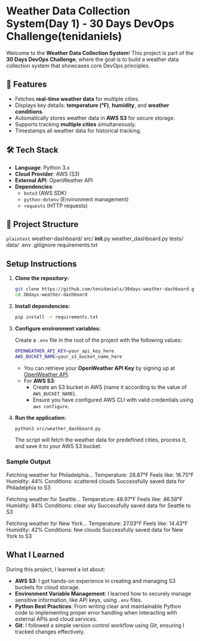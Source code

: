 # Weather Data Collection System(Day 1) - 30 Days DevOps Challenge(tenidaniels)

Welcome to the **Weather Data Collection System**! This project is part of the **30 Days DevOps Challenge**, where the goal is to build a weather data collection system that showcases core DevOps principles.  

## 🚀 Features  

- Fetches **real-time weather data** for multiple cities.  
- Displays key details: **temperature (°F)**, **humidity**, and **weather conditions**.  
- Automatically stores weather data in **AWS S3** for secure storage.  
- Supports tracking **multiple cities** simultaneously.  
- Timestamps all weather data for historical tracking.  

## 🛠️ Tech Stack  

- **Language**: Python 3.x  
- **Cloud Provider**: AWS (S3)  
- **External API**: OpenWeather API  
- **Dependencies**:  
  - `boto3` (AWS SDK)  
  - `python-dotenv` (Environment management)  
  - `requests` (HTTP requests)  

## 📂 Project Structure  

```plaintext```
weather-dashboard/
    src/
        __init__.py
        weather_dashboard.py
    tests/
    data/
    .env
    .gitignore
    requirements.txt

## Setup Instructions

1. **Clone the repository:**
    ```bash
    git clone https://github.com/tenidaniels/30days-weather-dashboard.git
    cd 30days-weather-dashboard
    ```

2. **Install dependencies:**
    ```bash
    pip install -r requirements.txt
    ```

3. **Configure environment variables:**

    Create a `.env` file in the root of the project with the following values:

    ```bash
    OPENWEATHER_API_KEY=your_api_key_here
    AWS_BUCKET_NAME=your_s3_bucket_name_here
    ```

    - You can retrieve your **OpenWeather API Key** by signing up at [OpenWeather API](https://openweathermap.org/api).
    - For **AWS S3**:
      - Create an S3 bucket in AWS (name it according to the value of `AWS_BUCKET_NAME`).
      - Ensure you have configured AWS CLI with valid credentials using `aws configure`.

4. **Run the application:**
    ```bash
    python3 src/weather_dashboard.py
    ```

    The script will fetch the weather data for predefined cities, process it, and save it to your AWS S3 bucket.

### Sample Output

Fetching weather for Philadelphia... Temperature: 28.87°F Feels like: 16.75°F Humidity: 44% Conditions: scattered clouds Successfully saved data for Philadelphia to S3

Fetching weather for Seattle... Temperature: 48.97°F Feels like: 46.58°F Humidity: 84% Conditions: clear sky Successfully saved data for Seattle to S3

Fetching weather for New York... Temperature: 27.03°F Feels like: 14.43°F Humidity: 42% Conditions: few clouds Successfully saved data for New York to S3


## What I Learned

During this project, I learned a lot about:

- **AWS S3**: I got hands-on experience in creating and managing S3 buckets for cloud storage.
- **Environment Variable Management**: I learned how to securely manage sensitive information, like API keys, using `.env` files.
- **Python Best Practices**: From writing clear and maintainable Python code to implementing proper error handling when interacting with external APIs and cloud services.
- **Git**: I followed a simple version control workflow using Git, ensuring I tracked changes effectively.






